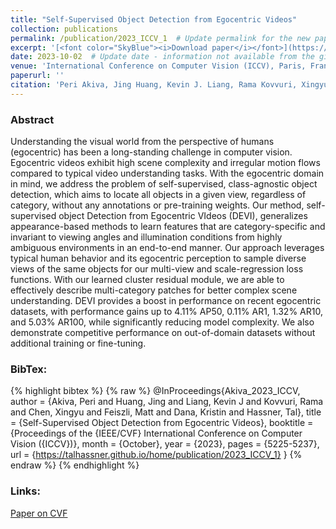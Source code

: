 ```yaml
---
title: "Self-Supervised Object Detection from Egocentric Videos"
collection: publications
permalink: /publication/2023_ICCV_1  # Update permalink for the new paper
excerpt: '[<font color="SkyBlue"><i>Download paper</i></font>](https://openaccess.thecvf.com/content/ICCV2023/papers/Akiva_Self-Supervised_Object_Detection_from_Egocentric_Videos_ICCV_2023_paper.pdf)'  # Update link to the new paper
date: 2023-10-02  # Update date - information not available from the given URL
venue: 'International Conference on Computer Vision (ICCV), Paris, France'  # Update venue based on ICCV 2023 location
paperurl: ''
citation: 'Peri Akiva, Jing Huang, Kevin J. Liang, Rama Kovvuri, Xingyu Chen, Matt Feiszli, Kristin Dana, and Tal Hassner. <i>Self-Supervised Object Detection from Egocentric Videos.</i> International Conference on Computer Vision (ICCV), Paris, France, 2023.'  # Update citation with new authors and title
---
```


### Abstract
Understanding the visual world from the perspective of humans (egocentric) has been a long-standing challenge in computer vision. Egocentric videos exhibit high scene complexity and irregular motion flows compared to typical video understanding tasks. With the egocentric domain in mind, we address the problem of self-supervised, class-agnostic object detection, which aims to locate all objects in a given view, regardless of category, without any annotations or pre-training weights. Our method, self-supervised object Detection from Egocentric VIdeos (DEVI), generalizes appearance-based methods to learn features that are category-specific and invariant to viewing angles and illumination conditions from highly ambiguous environments in an end-to-end manner. Our approach leverages typical human behavior and its egocentric perception to sample diverse views of the same objects for our multi-view and scale-regression loss functions. With our learned cluster residual module, we are able to effectively describe multi-category patches for better complex scene understanding. DEVI provides a boost in performance on recent egocentric datasets, with performance gains up to 4.11% AP50, 0.11% AR1, 1.32% AR10, and 5.03% AR100, while significantly reducing model complexity. We also demonstrate competitive performance on out-of-domain datasets without additional training or fine-tuning.


### BibTex:
{% highlight bibtex %}
{% raw %}
@InProceedings{Akiva_2023_ICCV,
    author    = {Akiva, Peri and Huang, Jing and Liang, Kevin J and Kovvuri, Rama and Chen, Xingyu and Feiszli, Matt and Dana, Kristin and Hassner, Tal},
    title     = {Self-Supervised Object Detection from Egocentric Videos},
    booktitle = {Proceedings of the {IEEE/CVF} International Conference on Computer Vision ({ICCV})},
    month     = {October},
    year      = {2023},
    pages     = {5225-5237},
    url       = {https://talhassner.github.io/home/publication/2023_ICCV_1}
}
{% endraw %}
{% endhighlight %}


### Links:
[Paper on CVF](https://openaccess.thecvf.com/content/ICCV2023/html/Akiva_Self-Supervised_Object_Detection_from_Egocentric_Videos_ICCV_2023_paper.html)


